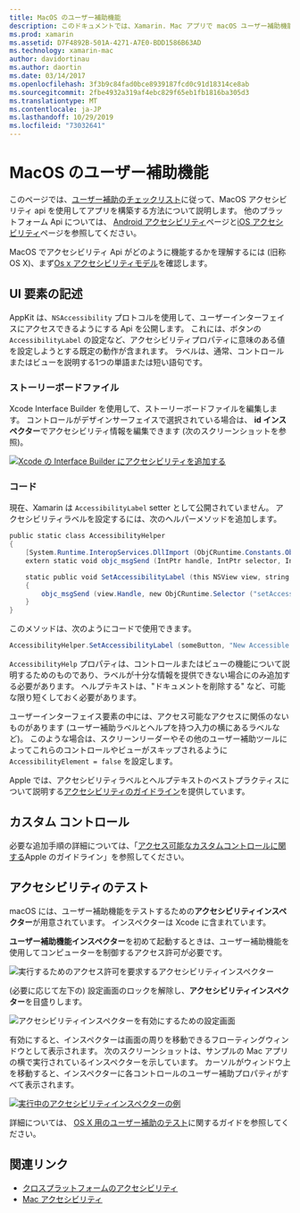 ```yaml
---
title: MacOS のユーザー補助機能
description: このドキュメントでは、Xamarin. Mac アプリで macOS ユーザー補助機能を使用する方法について説明します。 ここでは、ストーリーボードとコード、カスタムコントロール、およびアクセシビリティのテストの UI 要素について説明します。
ms.prod: xamarin
ms.assetid: D7F4892B-501A-4271-A7E0-BDD1586B63AD
ms.technology: xamarin-mac
author: davidortinau
ms.author: daortin
ms.date: 03/14/2017
ms.openlocfilehash: 3f3b9c84fad0bce8939187fcd0c91d18314ce8ab
ms.sourcegitcommit: 2fbe4932a319af4ebc829f65eb1fb1816ba305d3
ms.translationtype: MT
ms.contentlocale: ja-JP
ms.lasthandoff: 10/29/2019
ms.locfileid: "73032641"
---
```

# <a name="accessibility-on-macos"></a>MacOS のユーザー補助機能

このページでは、[ユーザー補助のチェックリスト](~/cross-platform/app-fundamentals/accessibility.md)に従って、MacOS アクセシビリティ api を使用してアプリを構築する方法について説明します。
他のプラットフォーム Api については、 [Android アクセシビリティ](~/android/app-fundamentals/accessibility.md)ページと[iOS アクセシビリティ](~/ios/app-fundamentals/accessibility.md)ページを参照してください。

MacOS でアクセシビリティ Api がどのように機能するかを理解するには (旧称 OS X)、まず[Os x アクセシビリティモデル](https://developer.apple.com/library/mac/documentation/Accessibility/Conceptual/AccessibilityMacOSX/OSXAXmodel.html)を確認します。

## <a name="describing-ui-elements"></a>UI 要素の記述

AppKit は、`NSAccessibility` プロトコルを使用して、ユーザーインターフェイスにアクセスできるようにする Api を公開します。 これには、ボタンの `AccessibilityLabel` の設定など、アクセシビリティプロパティに意味のある値を設定しようとする既定の動作が含まれます。 ラベルは、通常、コントロールまたはビューを説明する1つの単語または短い語句です。

### <a name="storyboard-files"></a>ストーリーボードファイル

Xcode Interface Builder を使用して、ストーリーボードファイルを編集します。
コントロールがデザインサーフェイスで選択されている場合は、 **id インスペクター**でアクセシビリティ情報を編集できます (次のスクリーンショットを参照)。

[![Xcode の Interface Builder にアクセシビリティを追加する](accessibility-images/xcode.png "Xcode の Interface Builder にアクセシビリティを追加する")](accessibility-images/xcode-large.png#lightbox)

### <a name="code"></a>コード

現在、Xamarin は `AccessibilityLabel` setter として公開されていません。  アクセシビリティラベルを設定するには、次のヘルパーメソッドを追加します。

```csharp
public static class AccessibilityHelper
{
    [System.Runtime.InteropServices.DllImport (ObjCRuntime.Constants.ObjectiveCLibrary)]
    extern static void objc_msgSend (IntPtr handle, IntPtr selector, IntPtr label);

    static public void SetAccessibilityLabel (this NSView view, string value)
    {
        objc_msgSend (view.Handle, new ObjCRuntime.Selector ("setAccessibilityLabel:").Handle, new NSString (value).Handle);
    }
}
```

このメソッドは、次のようにコードで使用できます。

```csharp
AccessibilityHelper.SetAccessibilityLabel (someButton, "New Accessible Description");
```

`AccessibilityHelp` プロパティは、コントロールまたはビューの機能について説明するためのものであり、ラベルが十分な情報を提供できない場合にのみ追加する必要があります。 ヘルプテキストは、"ドキュメントを削除する" など、可能な限り短くしておく必要があります。

ユーザーインターフェイス要素の中には、アクセス可能なアクセスに関係のないものがあります (ユーザー補助ラベルとヘルプを持つ入力の横にあるラベルなど)。
このような場合は、スクリーンリーダーやその他のユーザー補助ツールによってこれらのコントロールやビューがスキップされるように `AccessibilityElement = false` を設定します。

Apple では、アクセシビリティラベルとヘルプテキストのベストプラクティスについて説明する[アクセシビリティのガイドライン](https://developer.apple.com/library/mac/documentation/Accessibility/Conceptual/AccessibilityMacOSX/EnhancingtheAccessibilityofStandardAppKitControls.html)を提供しています。

## <a name="custom-controls"></a>カスタム コントロール

必要な追加手順の詳細については、「[アクセス可能なカスタムコントロールに関する](https://developer.apple.com/library/mac/documentation/Accessibility/Conceptual/AccessibilityMacOSX/ImplementingAccessibilityforCustomControls.html)Apple のガイドライン」を参照してください。

## <a name="testing-accessibility"></a>アクセシビリティのテスト

macOS には、ユーザー補助機能をテストするための**アクセシビリティインスペクター**が用意されています。 インスペクターは Xcode に含まれています。

**ユーザー補助機能インスペクター**を初めて起動するときは、ユーザー補助機能を使用してコンピューターを制御するアクセス許可が必要です。

![実行するためのアクセス許可を要求するアクセシビリティインスペクター](accessibility-images/accessibility-inspector-1.png "実行するためのアクセス許可を要求するアクセシビリティインスペクター")

(必要に応じて左下の) 設定画面のロックを解除し、**アクセシビリティインスペクター**を目盛りします。

![アクセシビリティインスペクターを有効にするための設定画面](accessibility-images/accessibility-inspector-2.png "アクセシビリティインスペクターを有効にするための設定画面")

有効にすると、インスペクターは画面の周りを移動できるフローティングウィンドウとして表示されます。 次のスクリーンショットは、サンプルの Mac アプリの横で実行されているインスペクターを示しています。 カーソルがウィンドウ上を移動すると、インスペクターに各コントロールのユーザー補助プロパティがすべて表示されます。

[![実行中のアクセシビリティインスペクターの例](accessibility-images/accessibility-example.png "実行中のアクセシビリティインスペクターの例")](accessibility-images/accessibility-example-large.png#lightbox)

詳細については、 [OS X 用のユーザー補助のテスト](https://developer.apple.com/library/mac/documentation/Accessibility/Conceptual/AccessibilityMacOSX/OSXAXTestingApps.html)に関するガイドを参照してください。

## <a name="related-links"></a>関連リンク

- [クロスプラットフォームのアクセシビリティ](~/cross-platform/app-fundamentals/accessibility.md)
- [Mac アクセシビリティ](https://www.apple.com/accessibility/mac/)
